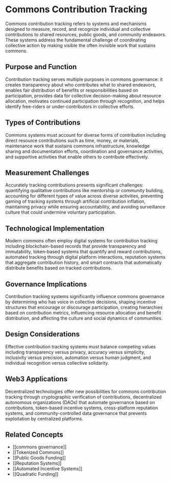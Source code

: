 # Commons Contribution Tracking

Commons contribution tracking refers to systems and mechanisms designed to measure, record, and recognize individual and collective contributions to shared resources, public goods, and community endeavors. These systems address the fundamental challenge of coordinating collective action by making visible the often invisible work that sustains commons.

## Purpose and Function

Contribution tracking serves multiple purposes in commons governance: it creates transparency about who contributes what to shared endeavors, enables fair distribution of benefits or responsibilities based on participation, provides data for collective decision-making about resource allocation, motivates continued participation through recognition, and helps identify free-riders or under-contributors in collective efforts.

## Types of Contributions

Commons systems must account for diverse forms of contribution including direct resource contributions such as time, money, or materials, maintenance work that sustains commons infrastructure, knowledge sharing and documentation efforts, coordination and governance activities, and supportive activities that enable others to contribute effectively.

## Measurement Challenges

Accurately tracking contributions presents significant challenges: quantifying qualitative contributions like mentorship or community building, accounting for different types of value across diverse activities, preventing gaming of tracking systems through artificial contribution inflation, maintaining privacy while ensuring accountability, and avoiding surveillance culture that could undermine voluntary participation.

## Technological Implementation

Modern commons often employ digital systems for contribution tracking including blockchain-based records that provide transparency and immutability, token-based systems that quantify and reward contributions, automated tracking through digital platform interactions, reputation systems that aggregate contribution history, and smart contracts that automatically distribute benefits based on tracked contributions.

## Governance Implications

Contribution tracking systems significantly influence commons governance by determining who has voice in collective decisions, shaping incentive structures that encourage or discourage participation, creating hierarchies based on contribution metrics, influencing resource allocation and benefit distribution, and affecting the culture and social dynamics of communities.

## Design Considerations

Effective contribution tracking systems must balance competing values including transparency versus privacy, accuracy versus simplicity, inclusivity versus precision, automation versus human judgment, and individual recognition versus collective solidarity.

## Web3 Applications

Decentralized technologies offer new possibilities for commons contribution tracking through cryptographic verification of contributions, decentralized autonomous organizations (DAOs) that automate governance based on contributions, token-based incentive systems, cross-platform reputation systems, and community-controlled data governance that prevents exploitation by centralized platforms.

## Related Concepts

- [[commons governance]]
- [[Tokenized Commons]]
- [[Public Goods Funding]]
- [[Reputation Systems]]
- [[Automated Incentive Systems]]
- [[Quadratic Funding]]